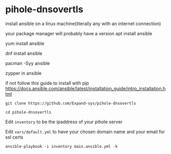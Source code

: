 # pihole-dnsovertls

install ansible on a linux machine(literally any with an internet connection)

your package manager will probably have a version
apt install ansible

yum install ansible

dnf install ansible

pacman -Syy ansible

zypper in ansible

if not follow this guide to install with pip
https://docs.ansible.com/ansible/latest/installation_guide/intro_installation.html


```git clone https://github.com/Expand-sys/pihole-dnsovertls```

```cd pihole-dnsovertls```

Edit `inventory` to be the ipaddress of your pihole server

Edit `vars/default.yml` to have your chosen domain name and your email for ssl certs

```ansible-playbook -i inventory main.ansible.yml -k```
